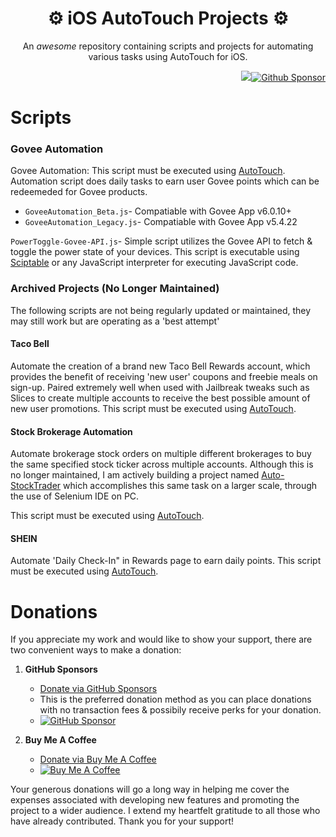 <h1 align="center"> ⚙️ iOS AutoTouch Projects ⚙️ </h1>

<p align="center">An <i>awesome</i> repository containing scripts and projects for automating various tasks using AutoTouch for iOS.</p>

<p align="right"><img src="https://img.shields.io/badge/javascript-%23323330.svg?style=for-the-badge&logo=javascript&logoColor=%23F7DF1E"/><a href="https://github.com/sponsors/Prem-ium" target="_blank"><img src="https://img.shields.io/badge/sponsor-30363D?style=for-the-badge&logo=GitHub-Sponsors&logoColor=#EA4AA" alt="Github Sponsor"/></a></p>

# Scripts

### Govee Automation
Govee Automation: This script must be executed using [AutoTouch](https://autotouch.net/). 
Automation script does daily tasks to earn user Govee points which can be redeemeded for Govee products. 
- `GoveeAutomation_Beta.js`- Compatiable with Govee App v6.0.10+
- `GoveeAutomation_Legacy.js`- Compatiable with Govee App v5.4.22

`PowerToggle-Govee-API.js`- Simple script utilizes the Govee API to fetch & toggle the power state of your devices. This script is executable using [Sciptable](https://scriptable.app/) or any JavaScript interpreter for executing JavaScript code.

### Archived Projects (No Longer Maintained)
The following scripts are not being regularly updated or maintained, they may still work but are operating as a 'best attempt'

#### Taco Bell
Automate the creation of a brand new Taco Bell Rewards account, which provides the benefit of receiving 'new user' coupons and freebie meals on sign-up. Paired extremely well when used with Jailbreak tweaks such as Slices to create multiple accounts to receive the best possible amount of new user promotions. This script must be executed using [AutoTouch](https://autotouch.net/). 

#### Stock Brokerage Automation
Automate brokerage stock orders on multiple different brokerages to buy the same specified stock ticker across multiple accounts. Although this is no longer maintained, I am actively building a project named [Auto-StockTrader](https://github.com/Prem-ium/Auto-StockTrader) which accomplishes this same task on a larger scale, through the use of Selenium IDE on PC. 

This script must be executed using [AutoTouch](https://autotouch.net/). 

#### SHEIN
Automate 'Daily Check-In" in Rewards page to earn daily points. This script must be executed using [AutoTouch](https://autotouch.net/). 

# Donations
If you appreciate my work and would like to show your support, there are two convenient ways to make a donation:

1. **GitHub Sponsors**
   - [Donate via GitHub Sponsors](https://github.com/sponsors/Prem-ium)
   - This is the preferred donation method as you can place donations with no transaction fees & possibily receive perks for your donation.
   - [![GitHub Sponsor](https://img.shields.io/badge/sponsor-30363D?style=for-the-badge&logo=GitHub-Sponsors&logoColor=#EA4AAA)](https://github.com/sponsors/Prem-ium)

2. **Buy Me A Coffee**
   - [Donate via Buy Me A Coffee](https://www.buymeacoffee.com/prem.ium)
   - [![Buy Me A Coffee](https://img.shields.io/badge/Buy%20Me%20a%20Coffee-ffdd00?style=for-the-badge&logo=buy-me-a-coffee&logoColor=black)](https://www.buymeacoffee.com/prem.ium)

Your generous donations will go a long way in helping me cover the expenses associated with developing new features and promoting the project to a wider audience. I extend my heartfelt gratitude to all those who have already contributed. Thank you for your support!
